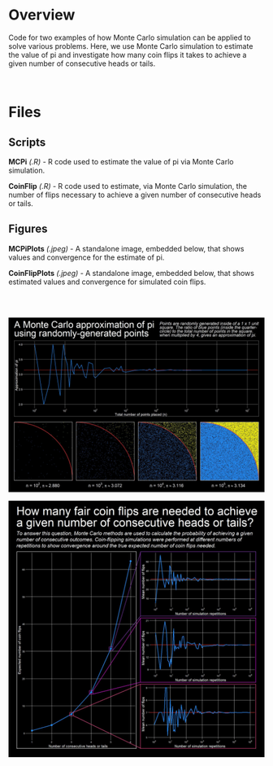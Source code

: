 # Overview

Code for two examples of how Monte Carlo simulation can be applied to solve various problems. Here, we use Monte Carlo simulation to estimate the value of pi and investigate how many coin flips it takes to achieve a given number of consecutive heads or tails.

<br/>

# Files

## Scripts

**MCPi** *(.R)* - R code used to estimate the value of pi via Monte Carlo simulation.

**CoinFlip** *(.R)* - R code used to estimate, via Monte Carlo simulation, the number of flips necessary to achieve a given number of consecutive heads or tails.

## Figures

**MCPiPlots** *(.jpeg)* - A standalone image, embedded below, that shows values and convergence for the estimate of pi.

**CoinFlipPlots** *(.jpeg)* - A standalone image, embedded below, that shows estimated values and convergence for simulated coin flips.

<br/><br/>

![](https://github.com/TrevorHD/MCMethods/blob/master/Figures/MCPiPlots.jpeg)

![](https://github.com/TrevorHD/MCMethods/blob/master/Figures/CoinFlipPlots.jpeg)
